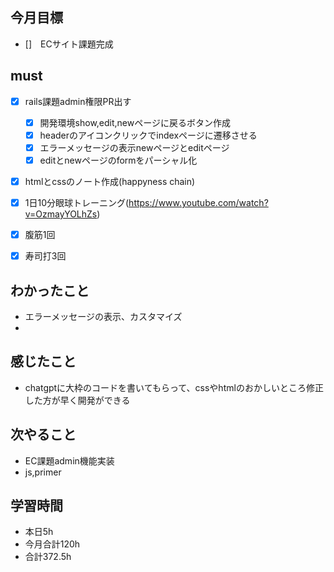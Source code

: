 
## 今月目標
- []　ECサイト課題完成 


## must
- [x] rails課題admin権限PR出す
  - [x] 開発環境show,edit,newページに戻るボタン作成
  - [x] headerのアイコンクリックでindexページに遷移させる
  - [x] エラーメッセージの表示newページとeditページ
  - [x] editとnewページのformをパーシャル化
- [x] htmlとcssのノート作成(happyness chain)
  
- [x] 1日10分眼球トレーニング(https://www.youtube.com/watch?v=OzmayYOLhZs)
- [x] 腹筋1回
- [x] 寿司打3回

## わかったこと
- エラーメッセージの表示、カスタマイズ
- 


## 感じたこと
- chatgptに大枠のコードを書いてもらって、cssやhtmlのおかしいところ修正した方が早く開発ができる
  


  

## 次やること
  - EC課題admin機能実装
  - js,primer

  

 

## 学習時間
  - 本日5h
  - 今月合計120h
  - 合計372.5h
